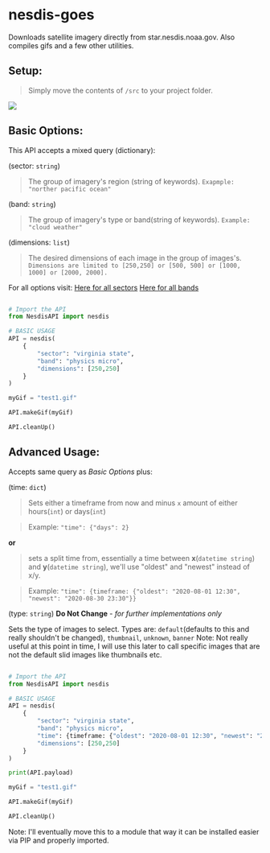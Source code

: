 # nesdis-goes
Downloads satellite imagery directly from star.nesdis.noaa.gov.
Also compiles gifs and a few other utilities.


## Setup:
> Simply move the contents of `/src` to your project folder.

![](https://raw.githubusercontent.com/aerobotpro/nesdis-goes/master/ezgif-1-41d268808025.gif)

## Basic Options:
This API accepts a mixed query (dictionary):

(sector: `string`)
> The group of imagery's region (string of keywords).
``Exapmple: "norther pacific ocean"``

(band: `string`)
> The group of imagery's type or band(string of keywords).
``Example: "cloud weather"``

(dimensions: `list`)

> The desired dimensions of each image in the group of images's.
``Dimensions are limited to [250,250] or [500, 500] or [1000, 1000] or [2000, 2000].``

For all options visit:
[Here for all sectors](https://www.star.nesdis.noaa.gov/goes/index.php)
[Here for all bands](https://www.star.nesdis.noaa.gov/goes/conus.php?sat=G17)


```python

# Import the API
from NesdisAPI import nesdis

# BASIC USAGE
API = nesdis(
    {
        "sector": "virginia state",
        "band": "physics micro",
        "dimensions": [250,250]
    }
)

myGif = "test1.gif"

API.makeGif(myGif)

API.cleanUp()
```


## Advanced Usage:

Accepts same query as *Basic Options* plus:

(time: `dict`)
> Sets either a timeframe from now and minus `x` amount of either hours(`int`) or days(`int`) 

> Example: `"time": {"days": 2}`

**or**

> sets a split time from, essentially a time between **x**(`datetime string`) and **y**(`datetime string`),
we'll use "oldest" and "newest" instead of x/y.

> Example: `"time": {timeframe: {"oldest": "2020-08-01 12:30", "newest": "2020-08-30 23:30"}}`

(type: `string`) 
**Do Not Change** - *for further implementations only*

Sets the type of images to select.
Types are: `default`(defaults to this and really shouldn't be changed), `thumbnail`, `unknown`, `banner`
Note: Not really useful at this point in time, I will use this later to call specific images that are not the default slid images like thumbnails etc.

```python

# Import the API
from NesdisAPI import nesdis

# BASIC USAGE
API = nesdis(
    {
        "sector": "virginia state",
        "band": "physics micro",
        "time": {timeframe: {"oldest": "2020-08-01 12:30", "newest": "2020-08-30 23:30"}},
        "dimensions": [250,250]
    }
)

print(API.payload)

myGif = "test1.gif"

API.makeGif(myGif)

API.cleanUp()
```

Note: I'll eventually move this to a module that way it can be installed easier via PIP and properly imported.
